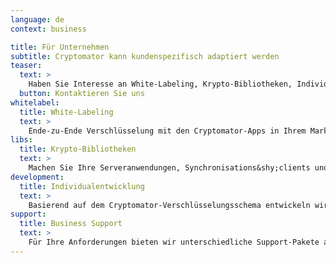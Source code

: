 ```yaml
---
language: de
context: business

title: Für Unternehmen
subtitle: Cryptomator kann kundenspezifisch adaptiert werden
teaser:
  text: >
    Haben Sie Interesse an White-Labeling, Krypto-Bibliotheken, Individualentwicklung oder Support?
  button: Kontaktieren Sie uns
whitelabel:
  title: White-Labeling
  text: >
    Ende-zu-Ende Verschlüsselung mit den Cryptomator-Apps in Ihrem Markendesign: Wir entwickeln für Sie individuelle Versionen der Apps.
libs:
  title: Krypto-Bibliotheken
  text: >
    Machen Sie Ihre Serveranwendungen, Synchronisations&shy;clients und andere Systeme sicherer mit der Cryptomator-Technologie: Unser Bibliotheken lassen sich in in viele Anwendungen integrieren.
development:
  title: Individualentwicklung
  text: >
    Basierend auf dem Cryptomator-Verschlüsselungsschema entwickeln wir für Sie individuelle Anwendungen und Systeme. Wir beraten Sie gerne.
support:
  title: Business Support
  text: >
    Für Ihre Anforderungen bieten wir unterschiedliche Support-Pakete an. Schreiben Sie uns, gerne erstellen wir Ihnen ein Angebot.
---
```

